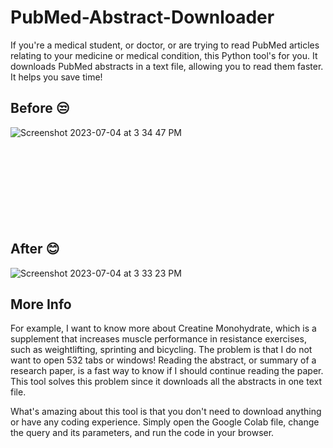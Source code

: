 # PubMed-Abstract-Downloader
If you're a medical student, or doctor, or are trying to read PubMed articles relating to your medicine or medical condition, this Python tool's for you. It downloads PubMed abstracts in a text file, allowing you to read them faster. It helps you save time!

## Before 😒
![Screenshot 2023-07-04 at 3 34 47 PM](https://github.com/cheung0/Download-PubMed-Abstracts-with-Python-Tool/assets/56772737/97a9c25c-4328-48a4-b3a3-979019934424)
<br>
<br>
<br>
<br>
<br>
<br>
<br>
<br>
<br>

## After 😊
![Screenshot 2023-07-04 at 3 33 23 PM](https://github.com/cheung0/Download-PubMed-Abstracts-with-Python-Tool/assets/56772737/dade36b7-ff0e-4199-bb35-1dabbd0c3e8c)

## More Info
For example, I want to know more about Creatine Monohydrate, which is a supplement that increases muscle performance in resistance exercises, such as weightlifting, sprinting and bicycling. The problem is that I do not want to open 532 tabs or windows! Reading the abstract, or summary of a research paper, is a fast way to know if I should continue reading the paper. This tool solves this problem since it downloads all the abstracts in one text file. 

What's amazing about this tool is that you don't need to download anything or have any coding experience. Simply open the Google Colab file, change the query and its parameters, and run the code in your browser.

